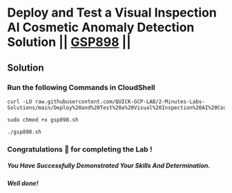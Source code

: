 # Deploy and Test a Visual Inspection AI Cosmetic Anomaly Detection Solution || [GSP898](https://www.cloudskillsboost.google/focuses/34183?parent=catalog) ||

## Solution 

### Run the following Commands in CloudShell

```
curl -LO raw.githubusercontent.com/QUICK-GCP-LAB/2-Minutes-Labs-Solutions/main/Deploy%20and%20Test%20a%20Visual%20Inspection%20AI%20Cosmetic%20Anomaly%20Detection%20Solution/gsp898.sh

sudo chmod +x gsp898.sh

./gsp898.sh
```

### Congratulations 🎉 for completing the Lab !

##### *You Have Successfully Demonstrated Your Skills And Determination.*

#### *Well done!*

